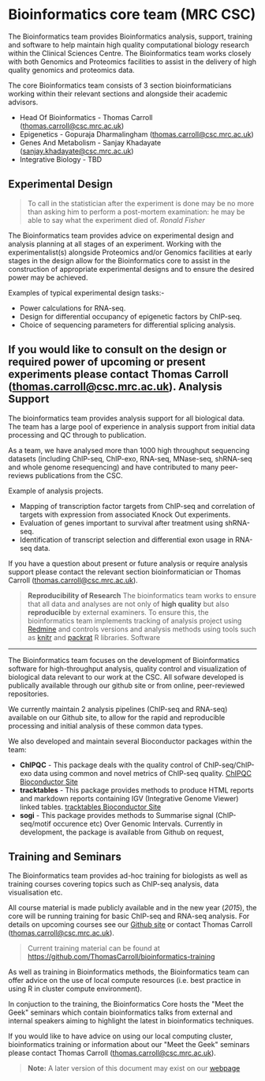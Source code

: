 

Bioinformatics core team (MRC CSC)
=======================

The Bioinformatics team provides Bioinformatics analysis, support, training and software to help maintain high quality computational biology research within the Clinical Sciences Centre. The Bioinformatics team works closely with both Genomics and Proteomics facilities to assist in the delivery of high quality genomics and proteomics data.

The core Bioinformatics team consists of 3 section bioinformaticians working within their relevant sections and alongside their academic advisors.

*   Head Of Bioinformatics - Thomas Carroll (thomas.carroll@csc.mrc.ac.uk)
*   Epigenetics - Gopuraja Dharmalingham (thomas.carroll@csc.mrc.ac.uk)
*   Genes And Metabolism - Sanjay Khadayate (sanjay.khadayate@csc.mrc.ac.uk)
*   Integrative Biology - TBD 


Experimental Design
-------------
>To call in the statistician after the experiment is done may be no more than asking him to perform a post-mortem examination: he may be able to say what the experiment died of.
*Ronald Fisher*

The Bioinformatics team provides advice on experimental design and analysis planning at all stages of an experiment. 
Working with the experimentalist(s) alongside Proteomics and/or Genomics facilities at early stages in the design allow for the Bioinformatics core to assist in the construction of appropriate experimental designs and to ensure the desired power may be achieved. 

Examples of typical experimental design tasks:-

*  Power calculations for RNA-seq.
*  Design for differential occupancy of epigenetic factors by ChIP-seq.
*  Choice of sequencing parameters for differential splicing analysis.

If you would like to consult on the design or required power of upcoming or present experiments please contact Thomas Carroll (thomas.carroll@csc.mrc.ac.uk).
Analysis Support
-------------
The bioinformatics team provides analysis support for all biological data. The team has a large pool of experience in analysis support from initial data processing and QC through to publication. 

As a team, we have analysed more than 1000 high throughput sequencing datasets (including ChIP-seq, ChIP-exo,  RNA-seq, MNase-seq, shRNA-seq and whole genome resequencing) and have contributed to many peer-reviews publications from the CSC.

Example of analysis projects.

*	Mapping of transcription factor targets from ChIP-seq and correlation of targets with expression from associated Knock Out experiments.
*	Evaluation of genes important to survival after treatment using shRNA-seq.
*	Identification of transcript selection and differential exon usage in RNA-seq data.

If you have a question about present or future analysis or require analysis support please contact the relevant section bioinformatician or Thomas Carroll (thomas.carroll@csc.mrc.ac.uk).

> **Reproducibility of Research**
> The bioinformatics team works to ensure that all data and analyses are not only of **high quality** but also **reproducible** by external examiners.
> To ensure this, the bioinformatics team implements tracking of analysis project using [Redmine](http://www.redmine.org/) and controls versions and analysis methods using tools such as [knitr](http://yihui.name/knitr/) and [packrat](http://rstudio.github.io/packrat/) R libraries.
Software
-------------
The Bioinformatics team focuses on the development of Bioinformatics software for high-throughput analysis, quality control and visualization of biological data relevant to our work at the CSC. All sofware developed is publically available through our github site or from online, peer-reviewed repositories.

We currently maintain 2 analysis pipelines (ChIP-seq and RNA-seq) available on our Github site, to allow for the rapid and reproducible processing and initial analysis of these common data types.

We also developed and maintain several Bioconductor packages within the team:

*	**ChIPQC** - This package deals with the quality control of ChIP-seq/ChIP-exo data using common and novel metrics of ChIP-seq quality. [ChIPQC Bioconductor Site](http://bioconductor.org/packages/release/bioc/html/ChIPQC.html)
*	**tracktables** - This package provides methods to produce HTML reports and markdown reports containing IGV (Integrative Genome Viewer) linked tables. [tracktables Bioconductor Site](http://bioconductor.org/packages/release/bioc/html/tracktables.html)
*	**sogi** - This package provides methods to Summarise signal (ChIP-seq/motif occurence etc) Over Genomic Intervals. Currently in development, the package is available from Github on request,

Training and Seminars
-------------

The Bioinformatics team provides ad-hoc training for biologists as well as training courses covering topics such as ChIP-seq analysis, data visualisation etc.

All course material is made publicly available and in the new year (*2015*), the core will be running training for basic ChIP-seq and RNA-seq analysis. For details on upcoming courses see our [Github site](https://github.com/ThomasCarroll/bioinformatics-training) or contact Thomas Carroll (thomas.carroll@csc.mrc.ac.uk).

> Current training material can be found at
> https://github.com/ThomasCarroll/bioinformatics-training

As well as training in Bioinformatics methods, the Bioinformatics team can offer advice on the use of local compute resources (i.e. best practice in using R in cluster compute environment). 

In conjuction to the training, the Bioinformatics Core hosts the "Meet the Geek" seminars which contain bioinformatics talks from external and internal speakers aiming to highlight the latest in bioinformatics techniques.

If you would like to have advice on using our local computing cluster, bioinformatics training or information about our "Meet the Geek" seminars please contact Thomas Carroll (thomas.carroll@csc.mrc.ac.uk).

> **Note:**  A later version of this document may exist on our [webpage](http://mrccsc.github.io/)
